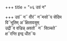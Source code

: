 +++
title = "०६ उग्रं न"

+++
उग्रं᳓ न᳓ वीरं᳓ न᳓मसो᳓प सेदिम  
वि᳓भूतिम् अ᳓क्षितावसुम्  
उद्री᳓व वज्रिन्न् अवतो᳓ न᳓ सिञ्चते᳓  
क्ष᳓रन्ति इन्द्र धीत᳓यः